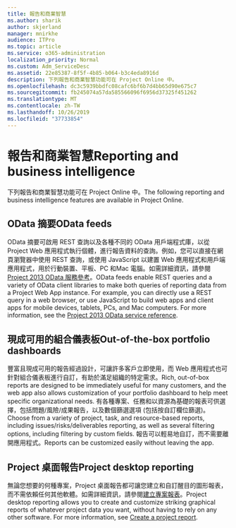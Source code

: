 ```yaml
---
title: 報告和商業智慧
ms.author: sharik
author: skjerland
manager: mnirkhe
audience: ITPro
ms.topic: article
ms.service: o365-administration
localization_priority: Normal
ms.custom: Adm_ServiceDesc
ms.assetid: 22e85387-8f5f-4b85-b064-b3c4eda8916d
description: 下列報告和商業智慧功能可在 Project Online 中。
ms.openlocfilehash: dc3c5939bbdfc08cafc6bf6b7d4bb65d90e675c7
ms.sourcegitcommit: fb245074a57da585566096f6956d37325f451262
ms.translationtype: MT
ms.contentlocale: zh-TW
ms.lasthandoff: 10/26/2019
ms.locfileid: "37733854"
---
```

# <a name="reporting-and-business-intelligence"></a><span data-ttu-id="2a37c-103">報告和商業智慧</span><span class="sxs-lookup"><span data-stu-id="2a37c-103">Reporting and business intelligence</span></span>

<span data-ttu-id="2a37c-104">下列報告和商業智慧功能可在 Project Online 中。</span><span class="sxs-lookup"><span data-stu-id="2a37c-104">The following reporting and business intelligence features are available in Project Online.</span></span>
  
## <a name="odata-feeds"></a><span data-ttu-id="2a37c-105">OData 摘要</span><span class="sxs-lookup"><span data-stu-id="2a37c-105">OData feeds</span></span>

<span data-ttu-id="2a37c-p101">OData 摘要可啟用 REST 查詢以及各種不同的 OData 用戶端程式庫，以從 Project Web 應用程式執行個體，進行報告資料的查詢。例如，您可以直接在網頁瀏覽器中使用 REST 查詢，或使用 JavaScript 以建置 Web 應用程式和用戶端應用程式，用於行動裝置、平板、PC 和Mac 電腦。如需詳細資訊，請參閱[Project 2013 OData 服務參考](https://go.microsoft.com/fwlink/?LinkID=823655&amp;clcid=0x409)。</span><span class="sxs-lookup"><span data-stu-id="2a37c-p101">OData feeds enable REST queries and a variety of OData client libraries to make both queries of reporting data from a Project Web App instance. For example, you can directly use a REST query in a web browser, or use JavaScript to build web apps and client apps for mobile devices, tablets, PCs, and Mac computers. For more information, see the [Project 2013 OData service reference](https://go.microsoft.com/fwlink/?LinkID=823655&amp;clcid=0x409).</span></span>
  
## <a name="out-of-the-box-portfolio-dashboards"></a><span data-ttu-id="2a37c-109">現成可用的組合儀表板</span><span class="sxs-lookup"><span data-stu-id="2a37c-109">Out-of-the-box portfolio dashboards</span></span>

<span data-ttu-id="2a37c-110">豐富且現成可用的報告經過設計，可讓許多客戶立即使用，而 Web 應用程式也可針對組合儀表板進行自訂，有助於滿足組織的特定需求。</span><span class="sxs-lookup"><span data-stu-id="2a37c-110">Rich, out-of-box reports are designed to be immediately useful for many customers, and the web app also allows customization of your portfolio dashboard to help meet specific organizational needs.</span></span> <span data-ttu-id="2a37c-111">有各種專案、任務和以資源為基礎的報表可供選擇，包括問題/風險/成果報告，以及數個篩選選項 (包括按自訂欄位篩選)。</span><span class="sxs-lookup"><span data-stu-id="2a37c-111">Choose from a variety of project, task, and resource-based reports, including issues/risks/deliverables reporting, as well as several filtering options, including filtering by custom fields.</span></span> <span data-ttu-id="2a37c-112">報告可以輕易地自訂，而不需要離開應用程式。</span><span class="sxs-lookup"><span data-stu-id="2a37c-112">Reports can be customized easily without leaving the app.</span></span> 
  
## <a name="project-desktop-reporting"></a><span data-ttu-id="2a37c-113">Project 桌面報告</span><span class="sxs-lookup"><span data-stu-id="2a37c-113">Project desktop reporting</span></span>

<span data-ttu-id="2a37c-p103">無論您想要的何種專案，Project 桌面報告都可讓您建立和自訂醒目的圖形報表，而不需依賴任何其他軟體。如需詳細資訊，請參閱[建立專案報表](https://go.microsoft.com/fwlink/?LinkID=823657&amp;clcid=0x409)。</span><span class="sxs-lookup"><span data-stu-id="2a37c-p103">Project desktop reporting allows you to create and customize striking graphical reports of whatever project data you want, without having to rely on any other software. For more information, see [Create a project report](https://go.microsoft.com/fwlink/?LinkID=823657&amp;clcid=0x409).</span></span>
  